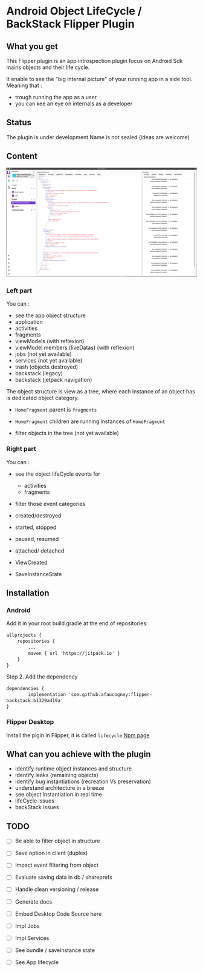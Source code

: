 # Android Object LifeCycle / BackStack Flipper Plugin 

## What you get

This Flipper plugin is an app introspection plugin focus on Android Sdk mains objects and their life cycle.

It enable to see the "big internal picture" of your running app in a side tool. Meaning that :
 - trough running the app as a user
 - you can kee an eye on internals as a developer

## Status

The plugin is under development
Name is not sealed (ideas are welcome)

## Content

![alt text](./screenshot/flipper_android_lifecyle_4.1.0.png)

### Left part 

You can :

- see the app object structure
 - application
 - activities
 - fragments
 - viewModels (with reflexion)
 - viewModel members (liveDatas) (with reflexion)
 - jobs (not yet available)
 - services (not yet available)
 - trash (objects destroyed)
 - backstack (legacy)
 - backstack (jetpack navigation)
 
 The object structure is view as a tree, where each instance of an object has is dedicated object category.
 
 - `HomeFragment` parent is `fragments`
 - `HomeFragment` children are running instances of `HomeFragment`
    
- filter objects in the tree (not yet available) 

### Right part

You can :

- see the object lifeCycle events for
  - activities
  - fragments

- filter those event categories 
 - created/destroyed
 - started, stopped
 - paused, resumed
 - attached/ detached
 - ViewCreated
 - SaveInstanceState     

## Installation

### Android

Add it in your root build.gradle at the end of repositories:

	allprojects {
		repositories {
			...
			maven { url 'https://jitpack.io' }
		}
	}
Step 2. Add the dependency

	dependencies {
	        implementation 'com.github.afaucogney:flipper-backstack:b1329a419a'
	}

### Flipper Desktop

Install the plgin in Flipper, it is called `lifecycle` [Npm page](https://www.npmjs.com/package/flipper-plugin-lifecycle)

## What can you achieve with the plugin 
 
 - identify runtime object instances and structure
 - identify leaks (remaining objects)
 - identify bug instantiations (recreation Vs preservation)
 - understand architecture in a breeze
 - see object instantiation in real time
 - lifeCycle issues
 - backStack issues

## TODO

- [ ] Be able to filter object in structure
 - [ ] Save option in client (duplex)
 - [ ] Impact event filtering from object
- [ ] Evaluate saving data in db / shareprefs
- [ ] Handle clean versioning / release
- [ ] Generate docs
- [ ] Embed Desktop Code Source here 
- [ ] Impl Jobs
- [ ] Impl Services
- [ ] See bundle / saveinstance state
- [ ] See App lifecycle

 

 
 